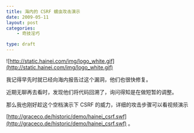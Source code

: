 ```yaml
---
title: 海内的 CSRF 蠕虫攻击演示
date: 2009-05-11
layout: post
categories:
    - 奇技淫巧

type: draft
---
```


![http://static.hainei.com/img/logo_white.gif](http://static.hainei.com/img/logo_white.gif)

我记得早先时就已经向海内报告过这个漏洞，他们也很快修复。

近期无聊再去看时，发现他们将代码回溯了，询问得知是在做短暂的调整。

那么我也刚好趁这个空档演示下 CSRF 的威力，详细的攻击步骤可以看视频演示

 [http://graceco.de/historic/demo/hainei_csrf.swf](http://graceco.de/historic/demo/hainei_csrf.swf) 。
